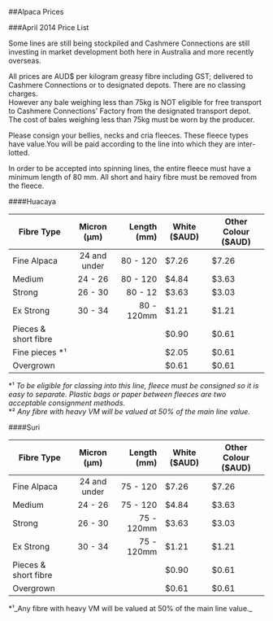 ##Alpaca Prices

###April 2014 Price List

Some lines are still being stockpiled and Cashmere Connections are still investing in market development both here in Australia and more recently overseas.

All prices are AUD$ per kilogram greasy fibre including GST; delivered to Cashmere Connections or to designated depots. There are no classing charges.  
However any bale weighing less than 75kg is NOT eligible for free transport to Cashmere Connections' Factory from the designated transport depot. The cost of bales weighing less than 75kg must be worn by the producer.

Please consign your bellies, necks and cria fleeces. These fleece types have value.You will be paid according to the line into which they are inter-lotted.

In order to be accepted into spinning lines, the entire fleece must have a minimum length of 80 mm. All short and hairy fibre must be removed from the fleece.

####Huacaya

 Fibre Type        	| Micron (μm)      | Length (mm)   | White ($AUD) | Other Colour ($AUD)
 ------------- |:-------------:| -----:| --- 	| ---
 Fine Alpaca      		| 24 and under	    | 80 - 120      | $7.26        	| $7.26
 Medium				         | 24 - 26          | 80 - 120 		   | $4.84			      | $3.63
 Strong				         | 26 - 30   		     | 80 - 12       | $3.63         | $3.03
 Ex Strong				      | 30 - 34   		     | 80 - 120mm	   | $1.21			      | $1.21
 Pieces & short fibre	|					           |				           | $0.90			      | $0.61
 Fine pieces *¹		   |					             | 				          | $2.05			      | $0.61
 Overgrown				      |					             |				           | $0.61			      | $0.61

*¹ _To be eligible for classing into this line, fleece must be consigned so it is easy to separate. Plastic bags or paper between fleeces are two acceptable consignment methods._  
*² _Any fibre with heavy VM will be valued at 50% of the main line value._

####Suri

| Fibre Type        	| Micron (μm)      | Length (mm)   | White ($AUD) 	| Other Colour ($AUD)
------------- |:-------------:| -----:| --- 	| ---
| Fine Alpaca			     | 24 and under		   | 75 - 120	     | $7.26			      | $7.26
| Medium				         | 24 - 26 		       | 75 - 120     	| $4.84			      | $3.63
| Strong				         | 26 - 30 		       | 75 - 120mm	   | $3.63			      | $3.03
| Ex Strong	 			     | 30 - 34 		       | 75 - 120mm	   | $1.21			      | $1.21
| Pieces & short fibre	| 					          |			           	| $0.90			      | $0.61
| Overgrown				       |					            |				           | $0.61			      | $0.61

*¹_Any fibre with heavy VM will be valued at 50% of the main line value._
